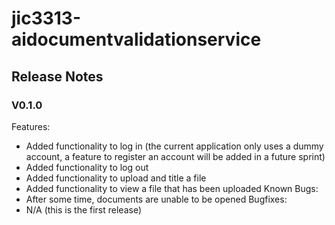 # jic3313-aidocumentvalidationservice

## Release Notes

### V0.1.0
Features:
 - Added functionality to log in (the current application only uses a dummy account, a feature to register an account will be added in a future sprint)
 - Added functionality to log out
 - Added functionality to upload and title a file
 - Added functionality to view a file that has been uploaded
Known Bugs:
 - After some time, documents are unable to be opened
Bugfixes:
 - N/A (this is the first release)

